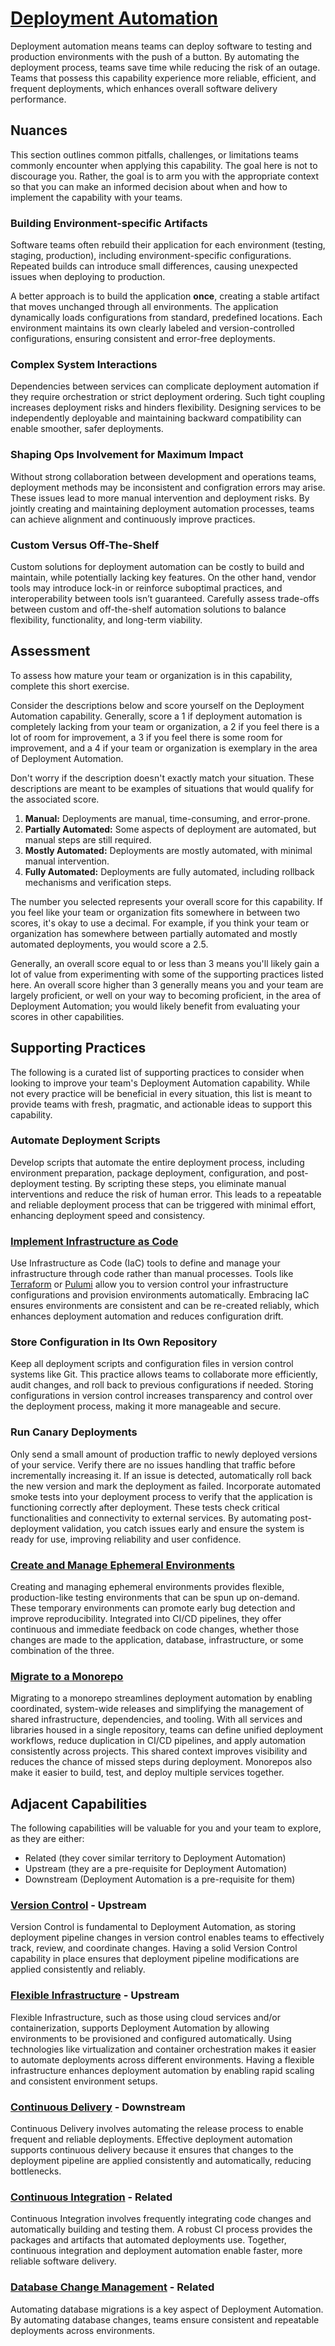 # [Deployment Automation](https://dora.dev/capabilities/deployment-automation/)

Deployment automation means teams can deploy software to testing and production environments with the push of a button. By automating the deployment process, teams save time while reducing the risk of an outage. Teams that possess this capability experience more reliable, efficient, and frequent deployments, which enhances overall software delivery performance.

## Nuances

This section outlines common pitfalls, challenges, or limitations teams commonly encounter when applying this capability. The goal here is not to discourage you. Rather, the goal is to arm you with the appropriate context so that you can make an informed decision about when and how to implement the capability with your teams.

### Building Environment-specific Artifacts

Software teams often rebuild their application for each environment (testing, staging, production), including environment-specific configurations. Repeated builds can introduce small differences, causing unexpected issues when deploying to production.

A better approach is to build the application **once**, creating a stable artifact that moves unchanged through all environments. The application dynamically loads configurations from standard, predefined locations. Each environment maintains its own clearly labeled and version-controlled configurations, ensuring consistent and error-free deployments.

### Complex System Interactions

Dependencies between services can complicate deployment automation if they require orchestration or strict deployment ordering. Such tight coupling increases deployment risks and hinders flexibility. Designing services to be independently deployable and maintaining backward compatibility can enable smoother, safer deployments.

### Shaping Ops Involvement for Maximum Impact

Without strong collaboration between development and operations teams, deployment methods may be inconsistent and configration errors may arise. These issues lead to more manual intervention and deployment risks. By jointly creating and maintaining deployment automation processes, teams can achieve alignment and continuously improve practices.

### Custom Versus Off-The-Shelf

Custom solutions for deployment automation can be costly to build and maintain, while potentially lacking key features. On the other hand, vendor tools may introduce lock-in or reinforce suboptimal practices, and interoperability between tools isn’t guaranteed. Carefully assess trade-offs between custom and off-the-shelf automation solutions to balance flexibility, functionality, and long-term viability.

## Assessment

To assess how mature your team or organization is in this capability, complete this short exercise.

Consider the descriptions below and score yourself on the Deployment Automation capability. Generally, score a 1 if deployment automation is completely lacking from your team or organization, a 2 if you feel there is a lot of room for improvement, a 3 if you feel there is some room for improvement, and a 4 if your team or organization is exemplary in the area of Deployment Automation.

Don't worry if the description doesn't exactly match your situation. These descriptions are meant to be examples of situations that would qualify for the associated score.

1. **Manual:** Deployments are manual, time-consuming, and error-prone.
2. **Partially Automated:** Some aspects of deployment are automated, but manual steps are still required.
3. **Mostly Automated:** Deployments are mostly automated, with minimal manual intervention.
4. **Fully Automated:** Deployments are fully automated, including rollback mechanisms and verification steps.

The number you selected represents your overall score for this capability. If you feel like your team or organization fits somewhere in between two scores, it's okay to use a decimal. For example, if you think your team or organization has somewhere between partially automated and mostly automated deployments, you would score a 2.5.

Generally, an overall score equal to or less than 3 means you'll likely gain a lot of value from experimenting with some of the supporting practices listed here. An overall score higher than 3 generally means you and your team are largely proficient, or well on your way to becoming proficient, in the area of Deployment Automation; you would likely benefit from evaluating your scores in other capabilities.

## Supporting Practices

The following is a curated list of supporting practices to consider when looking to improve your team's Deployment Automation capability. While not every practice will be beneficial in every situation, this list is meant to provide teams with fresh, pragmatic, and actionable ideas to support this capability.

### Automate Deployment Scripts

Develop scripts that automate the entire deployment process, including environment preparation, package deployment, configuration, and post-deployment testing. By scripting these steps, you eliminate manual interventions and reduce the risk of human error. This leads to a repeatable and reliable deployment process that can be triggered with minimal effort, enhancing deployment speed and consistency.

### [Implement Infrastructure as Code](/practices/automate-infrastructure-management.md)

Use Infrastructure as Code (IaC) tools to define and manage your infrastructure through code rather than manual processes. Tools like [Terraform](https://github.com/hashicorp/terraform) or [Pulumi](https://github.com/pulumi/) allow you to version control your infrastructure configurations and provision environments automatically. Embracing IaC ensures environments are consistent and can be re-created reliably, which enhances deployment automation and reduces configuration drift.

### Store Configuration in Its Own Repository

Keep all deployment scripts and configuration files in version control systems like Git. This practice allows teams to collaborate more efficiently, audit changes, and roll back to previous configurations if needed. Storing configurations in version control increases transparency and control over the deployment process, making it more manageable and secure.

### Run Canary Deployments

Only send a small amount of production traffic to newly deployed versions of your service. Verify there are no issues handling that traffic before incrementally increasing it. If an issue is detected, automatically roll back the new version and mark the deployment as failed. Incorporate automated smoke tests into your deployment process to verify that the application is functioning correctly after deployment. These tests check critical functionalities and connectivity to external services. By automating post-deployment validation, you catch issues early and ensure the system is ready for use, improving reliability and user confidence.

### [Create and Manage Ephemeral Environments](/practices/create-and-manage-ephemeral-environments.md)

Creating and managing ephemeral environments provides flexible, production-like testing environments that can be spun up on-demand. These temporary environments can promote early bug detection and improve reproducibility. Integrated into CI/CD pipelines, they offer continuous and immediate feedback on code changes, whether those changes are made to the application, database, infrastructure, or some combination of the three.

### [Migrate to a Monorepo](/practices/migrate-to-monorepo.md)

Migrating to a monorepo streamlines deployment automation by enabling coordinated, system-wide releases and simplifying the management of shared infrastructure, dependencies, and tooling. With all services and libraries housed in a single repository, teams can define unified deployment workflows, reduce duplication in CI/CD pipelines, and apply automation consistently across projects. This shared context improves visibility and reduces the chance of missed steps during deployment. Monorepos also make it easier to build, test, and deploy multiple services together.

## Adjacent Capabilities

The following capabilities will be valuable for you and your team to explore, as they are either:

- Related (they cover similar territory to Deployment Automation)
- Upstream (they are a pre-requisite for Deployment Automation)
- Downstream (Deployment Automation is a pre-requisite for them)

### [Version Control](/capabilities/version-control.md) - Upstream

Version Control is fundamental to Deployment Automation, as storing deployment pipeline changes in version control enables teams to effectively track, review, and coordinate changes. Having a solid Version Control capability in place ensures that deployment pipeline modifications are applied consistently and reliably.

### [Flexible Infrastructure](/capabilities/flexible-infrastructure.md) - Upstream

Flexible Infrastructure, such as those using cloud services and/or containerization, supports Deployment Automation by allowing environments to be provisioned and configured automatically. Using technologies like virtualization and container orchestration makes it easier to automate deployments across different environments. Having a flexible infrastructure enhances deployment automation by enabling rapid scaling and consistent environment setups.

### [Continuous Delivery](/capabilities/continuous-delivery.md) - Downstream

Continuous Delivery involves automating the release process to enable frequent and reliable deployments. Effective deployment automation supports continuous delivery because it ensures that changes to the deployment pipeline are applied consistently and automatically, reducing bottlenecks.

### [Continuous Integration](/capabilities/continuous-integration.md) - Related

Continuous Integration involves frequently integrating code changes and automatically building and testing them. A robust CI process provides the packages and artifacts that automated deployments use. Together, continuous integration and deployment automation enable faster, more reliable software delivery.

### [Database Change Management](/capabilities/database-change-management.md) - Related

Automating database migrations is a key aspect of Deployment Automation. By automating database changes, teams ensure consistent and repeatable deployments across environments.
